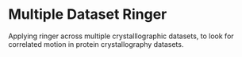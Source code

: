# Multiple Dataset Ringer

Applying ringer across multiple crystalllographic datasets, to look for correlated motion in protein crystallography datasets.
